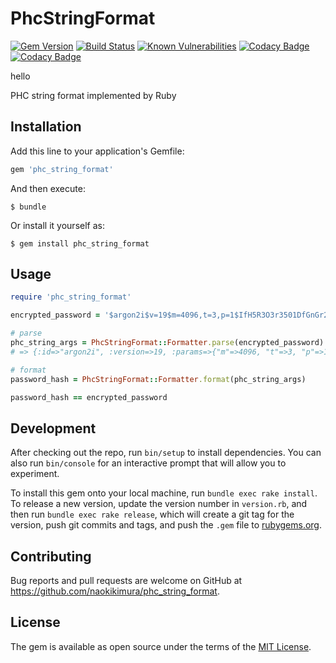 # PhcStringFormat

[![Gem Version](https://badge.fury.io/rb/phc_string_format.svg)](https://badge.fury.io/rb/phc_string_format)
[![Build Status](https://travis-ci.org/naokikimura/phc_string_format.svg?branch=master)](https://travis-ci.org/naokikimura/phc_string_format)
[![Known Vulnerabilities](https://snyk.io/test/github/naokikimura/phc_string_format/badge.svg?targetFile=Gemfile.lock)](https://snyk.io/test/github/naokikimura/phc_string_format?targetFile=Gemfile.lock)
[![Codacy Badge](https://api.codacy.com/project/badge/Grade/cbcb6fa3556447a4af16980f3cc6f1eb)](https://app.codacy.com/app/naokikimura/phc_string_format?utm_source=github.com&utm_medium=referral&utm_content=naokikimura/phc_string_format&utm_campaign=badger)
[![Codacy Badge](https://api.codacy.com/project/badge/Coverage/26df342921414ee69b69f028cefe4f3b)](https://www.codacy.com/app/naokikimura/phc_string_format?utm_source=github.com&utm_medium=referral&utm_content=naokikimura/phc_string_format&utm_campaign=Badge_Coverage)

hello

PHC string format implemented by Ruby

## Installation

Add this line to your application's Gemfile:

```ruby
gem 'phc_string_format'
```

And then execute:

    $ bundle

Or install it yourself as:

    $ gem install phc_string_format

## Usage

```ruby
require 'phc_string_format'

encrypted_password = '$argon2i$v=19$m=4096,t=3,p=1$IfH5R3O3r3501DfGnGr2rw$DfQ8Hv9R2eF2uBs1dR99IGjVjDl/rpkJIkaNyZ1g3pk'

# parse
phc_string_args = PhcStringFormat::Formatter.parse(encrypted_password)
# => {:id=>"argon2i", :version=>19, :params=>{"m"=>4096, "t"=>3, "p"=>1}, :salt=>"!\xF1\xF9Gs\xB7\xAF~t\xD47\xC6\x9Cj\xF6\xAF", :hash=>"\r\xF4<\x1E\xFFQ\xD9\xE1v\xB8\e5u\x1F} h\xD5\x8C9\x7F\xAE\x99\t\"F\x8D\xC9\x9D`\xDE\x99"}

# format
password_hash = PhcStringFormat::Formatter.format(phc_string_args)

password_hash == encrypted_password
```

## Development

After checking out the repo, run `bin/setup` to install dependencies. You can also run `bin/console` for an interactive prompt that will allow you to experiment.

To install this gem onto your local machine, run `bundle exec rake install`. To release a new version, update the version number in `version.rb`, and then run `bundle exec rake release`, which will create a git tag for the version, push git commits and tags, and push the `.gem` file to [rubygems.org](https://rubygems.org).

## Contributing

Bug reports and pull requests are welcome on GitHub at https://github.com/naokikimura/phc_string_format.

## License

The gem is available as open source under the terms of the [MIT License](https://opensource.org/licenses/MIT).
